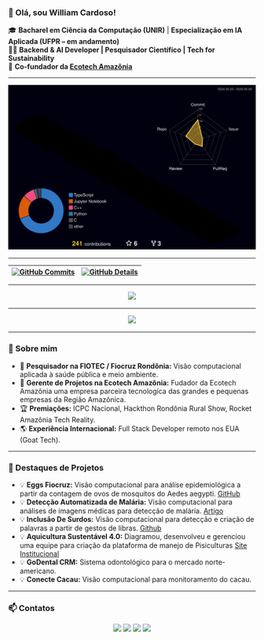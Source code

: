 ### 👋 Olá, sou William Cardoso!

🎓 **Bacharel em Ciência da Computação (UNIR)** | **Especialização em IA Aplicada (UFPR – em andamento)**  
👨‍💻 **Backend & AI Developer | Pesquisador Científico | Tech for Sustainability**  
🚀 **Co-fundador da [Ecotech Amazônia](https://www.ecotechamazonia.com.br)**

---

![Status](./profile-3d-contrib/profile-night-rainbow.svg)

---

| [![GitHub Commits](http://github-profile-summary-cards.vercel.app/api/cards/productive-time?username=williancarddd&theme=dracula&utcOffset=-3)](https://github.com/vn7n24fzkq/github-profile-summary-cards) | [![GitHub Details](http://github-profile-summary-cards.vercel.app/api/cards/profile-details?username=williancarddd&theme=dracula)](https://github.com/vn7n24fzkq/github-profile-summary-cards) |
| ----------- | ----------- |

---

<div align="center">
<a href="https://skillicons.dev">
  <img src="https://skillicons.dev/icons?i=python,nestjs,react,typescript,javascript,nodejs,docker,postgres,git,linux,opencv,tensorflow,r" />
</a>
</div>

---

<div align="center">
  <img src="https://github-profile-trophy.vercel.app/?username=williancarddd&row=1&column=6&theme=dracula&margin-w=15&margin-h=15"/>
</div>

---

### 🌟 Sobre mim

- 🔬 **Pesquisador na FIOTEC / Fiocruz Rondônia:** Visão computacional aplicada à saúde pública e meio ambiente.
- 🚀 **Gerente de Projetos  na Ecotech Amazônia:** Fudador da Ecotech Amazônia uma empresa parceira tecnologíca das grandes e pequenas empresas da Região Amazônica.
- 🏆 **Premiações:** ICPC Nacional, Hackthon Rondônia Rural Show, Rocket Amazônia Tech Reality.
- 🌎 **Experiência Internacional:** Full Stack Developer remoto nos EUA (Goat Tech).

---

### 📌 Destaques de Projetos

- 💡 **Eggs Fiocruz:** Visão computacional para análise epidemiológica a partir da contagem de ovos de mosquitos do Aedes aegypti. [GitHub](https://github.com/williancarddd/eggs-fiocruz-back)
- 💡 **Detecção Automatizada de Malária:** Visão computacional para análises de imagens médicas para detecção de malária. [Artigo](https://ri.unir.br/jspui/handle/123456789/5661?mode=full)
- 💡 **Inclusão De Surdos:** Visão computacional para detecção e criação de palavras a partir de gestos de libras. [Github](https://github.com/williancarddd/IA-Libras.git)
- 💡 **Aquicultura Sustentável 4.0:** Diagramou, desenvolveu e gerenciou uma equipe para criação da plataforma de manejo de Pisiculturas  [Site Institucional](https://www.aquiculturasustentavelro.com.br/)
- 💡 **GoDental CRM:** Sistema odontológico para o mercado norte-americano.
- 💡 **Conecte Cacau:** Visão computacional para monitoramento do cacau.

---

### 📫 Contatos

<div align="center">
<a href="mailto:williancard123@gmail.com"><img src="https://img.shields.io/badge/-Gmail-%23333?style=for-the-badge&logo=gmail&logoColor=white"></a>
<a href="https://www.linkedin.com/in/williancarddd" target="_blank"><img src="https://img.shields.io/badge/-LinkedIn-%230077B5?style=for-the-badge&logo=linkedin&logoColor=white"></a>
<a href="https://medium.com/@williancard123" target="_blank"><img src="https://img.shields.io/badge/-Medium-%23000000?style=for-the-badge&logo=medium&logoColor=white"></a>
<a href="http://lattes.cnpq.br/8165329615542562" target="_blank"><img src="https://img.shields.io/badge/-Lattes-orange?style=for-the-badge&logo=GitBook&logoColor=white"></a>
</div>

